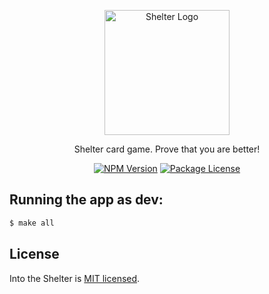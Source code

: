 <p align="center">
  <a target="blank"><img src="https://github.com/Porhay/into-the-shelter/blob/master/apps/shelter-client/public/logo192.png" width="200" alt="Shelter Logo" /></a>
</p>


<p align="center">Shelter card game. Prove that you are better!</p>
<p align="center">
  <a href="https://www.npmjs.com/~nestjscore" target="_blank"><img src="https://img.shields.io/npm/v/@nestjs/core.svg" alt="NPM Version" /></a>
  <a href="https://www.npmjs.com/~nestjscore" target="_blank"><img src="https://img.shields.io/npm/l/@nestjs/core.svg" alt="Package License" /></a>
</p>


## Running the app as dev:
```bash
$ make all
```

## License
Into the Shelter is [MIT licensed](LICENSE).

